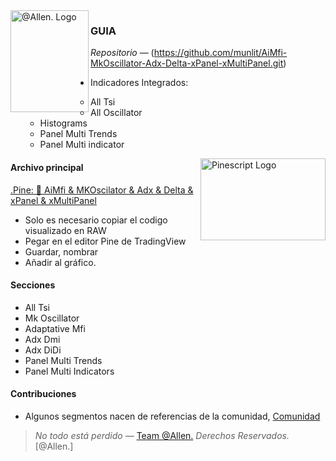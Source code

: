 <img align = "left" src="https://github.com/munlit/RsiSimpleBlackBox/assets/160430345/6cd1b452-dd21-4462-8517-80fcc17349c7" alt="@Allen. Logo" width="125" height="163" />

### GUIA

*Repositorio* — (https://github.com/munlit/AiMfi-MkOscillator-Adx-Delta-xPanel-xMultiPanel.git)

-  Indicadores Integrados:

      -  All Tsi
      -  All Oscillator
      -  Histograms
      -  Panel Multi Trends
      -  Panel Multi indicator
  
<img align="right" src="https://github.com/2LV/Tradingview-Indicators/assets/70970973/74846972-8cdd-491e-9d35-272fe0a8167d" alt="Pinescript Logo" width="200" height="130.31" />

#### Archivo principal

[.Pine: 🎱 AiMfi & MKOscilator & Adx & Delta & xPanel & xMultiPanel](https://github.com/munlit/AiMfi-MkOscillator-Adx-Delta-xPanel-xMultiPanel/blob/master/src/AiMfi%20%26%20MKOscillator%20%26%20Adx%20%26%20Delta%20%26%20xPanel%20%26%20xMultiPanel.pine)

*  Solo es necesario copiar el codigo visualizado en RAW
*  Pegar en el editor Pine de TradingView
*  Guardar, nombrar
*  Añadir al gráfico. 

#### Secciones

-  All Tsi
-  Mk Oscillator
-  Adaptative Mfi
-  Adx Dmi
-  Adx DiDi
-  Panel Multi Trends
-  Panel Multi Indicators

#### Contribuciones 

* Algunos segmentos nacen de referencias de la comunidad, [Comunidad](https://tradingview.com/scripts)

> *No todo está perdido* — [Team @Allen.](https://@Allen.ai) *Derechos Reservados.*
[@Allen.]
